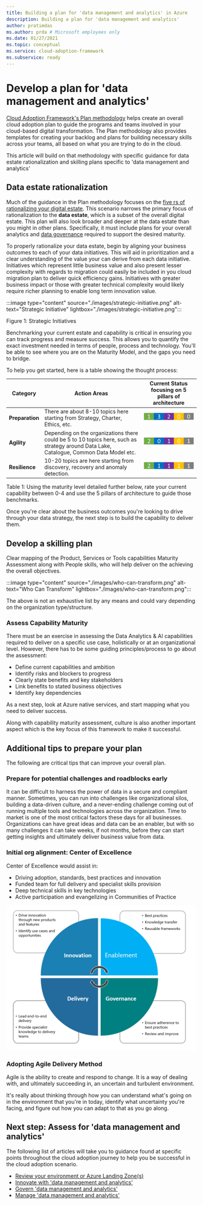 ```yaml
---
title: Building a plan for 'data management and analytics' in Azure
description: Building a plan for 'data management and analytics'
author: pratimdas
ms.author: prda # Microsoft employees only
ms.date: 01/27/2021
ms.topic: conceptual
ms.service: cloud-adoption-framework
ms.subservice: ready
---
```


# Develop a plan for 'data management and analytics'

[Cloud Adoption Framework's Plan methodology](../../plan/index.md) helps create an overall cloud adoption plan to guide the programs and teams involved in your cloud-based digital transformation. The Plan methodology also provides templates for creating your backlog and plans for building necessary skills across your teams, all based on what you are trying to do in the cloud.

This article will build on that methodology with specific guidance for data estate rationalization and skilling plans specific to 'data management and analytics'

## Data estate rationalization

Much of the guidance in the Plan methodology focuses on the [five rs of rationalizing your digital estate](../../digital-estate/5-rs-of-rationalization.md). This scenario narrows the primary focus of rationalization to the **data estate**, which is a subset of the overall digital estate. This plan will also look broader and deeper at the data estate than you might in other plans. Specifically, it must include plans for your overall analytics and [data governance](data-governance.md) required to support the desired maturity.

To properly rationalize your data estate, begin by aligning your business outcomes to each of your data initiatives. This will aid in prioritization and a clear understanding of the value your can derive from each data initiative. Initiatives which represent little business value and also present lesser complexity with regards to migration could easily be included in you cloud migration plan to deliver quick efficiency gains. Initiatives with greater business impact or those with greater technical complexity would likely require richer planning to enable long term innovation value.

:::image type="content" source="./images/strategic-initiative.png" alt-text="Strategic Initiative" lightbox="./images/strategic-initiative.png":::

Figure 1: Strategic Initiatives

Benchmarking your current estate and capability is critical in ensuring you can track progress and measure success. This allows you to quantify the exact investment needed in terms of people, process and technology. You'll be able to see where you are on the Maturity Model, and the gaps you need to bridge.

To help you get started, here is a table showing the thought process:

|Category| Action Areas | Current Status focusing on 5 pillars of architecture |
|----------|--------------|-------------------------------------|
|**Preparation**| There are about 8-10 topics here starting from Strategy, Charter, Ethics, etc.| ![1 3 2 0 0](./images/pillar-1.png)|
| **Agility**| Depending on the organizations there could be 5 to 10 topics here, such as strategy around Data Lake, Catalogue, Common Data Model etc. | ![2 0 1 0 1](./images/pillar-2.png) |
| **Resilience**|10-20 topics are here starting from discovery, recovery and anomaly detection. | ![2 1 1 1 1](./images/pillar-3.png) |

Table 1: Using the maturity level detailed further below, rate your current capability between 0-4 and use the 5 pillars of architecture to guide those benchmarks.

Once you're clear about the business outcomes you're looking to drive through your data strategy, the next step is to build the capability to deliver them.

## Develop a skilling plan

Clear mapping of the Product, Services or Tools capabilities Maturity Assessment along with People skills, who will help deliver on the achieving the overall objectives.

:::image type="content" source="./images/who-can-transform.png" alt-text="Who Can Transform" lightbox="./images/who-can-transform.png":::

The above is not an exhaustive list by any means and could vary depending on the organization type/structure.

### Assess Capability Maturity

There must be an exercise in assessing the Data Analytics & AI capabilities required to deliver on a specific use case, holistically or at an organizational level. However, there has to be some guiding principles/process to go about the assessment:

- Define current capabilities and ambition
- Identify risks and blockers to progress
- Clearly state benefits and key stakeholders
- Link benefits to stated business objectives
- Identify key dependencies

As a next step, look at Azure native services, and start mapping what you need to deliver success.

Along with capability maturity assessment, culture is also another important aspect which is the key focus of this framework to make it successful.

## Additional tips to prepare your plan

The following are critical tips that can improve your overall plan.

### Prepare for potential challenges and roadblocks early

It can be difficult to harness the power of data in a secure and compliant manner. Sometimes, you can run into challenges like organizational silos, building a data-driven culture, and a never-ending challenge coming out of running multiple tools and technologies across the organization. Time to market is one of the most critical factors these days for all businesses. Organizations can have great ideas and data can be an enabler, but with so many challenges it can take weeks, if not months, before they can start getting insights and ultimately deliver business value from data.

### Initial org alignment: Center of Excellence

Center of Excellence would assist in:

- Driving adoption, standards, best practices and innovation
- Funded team for full delivery and specialist skills provision
- Deep technical skills in key technologies
- Active participation and evangelizing in Communities of Practice

![Strategy Cycle](./images/strategy-cycle.png)

### Adopting Agile Delivery Method

Agile is the ability to create and respond to change. It is a way of dealing with, and ultimately succeeding in, an uncertain and turbulent
environment.

It's really about thinking through how you can understand what's going on in the environment that you're in today, identify what uncertainty you're facing, and figure out how you can adapt to that as you go along.

## Next step: Assess for 'data management and analytics'

The following list of articles will take you to guidance found at specific points throughout the cloud adoption journey to help you be successful in the cloud adoption scenario.

- [Review your environment or Azure Landing Zone(s)](./ready.md)
- [Innovate with 'data management and analytics'](./innovate.md)
- [Govern 'data management and analytics'](./govern.md)
- [Manage 'data management and analytics'](./manage.md)
